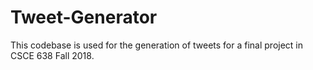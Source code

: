 # Tweet-Generator

This codebase is used for the generation of tweets for a final project in CSCE 638 Fall 2018.
